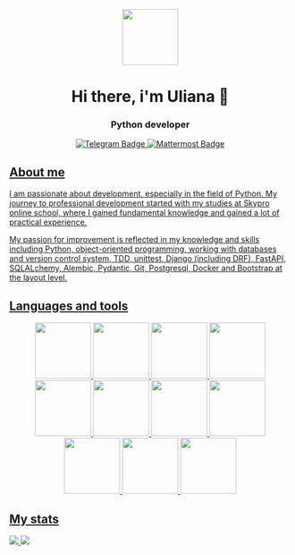 <div id="header" align="center">
  <img src="https://media.giphy.com/media/RLsfgZfNGJ3fzlMXdV/giphy.gif" width="100"/>
</div>
<h1 align="center">Hi there, i'm Uliana 👋
<h3 align="center">Python developer</h3>

<div id="badges" align="center">
  <a href="@Ulia_Sem">
    <img src="https://img.shields.io/badge/Telegram-blue?style=for-the-badge&logo=telegram&logoColor=white" alt="Telegram Badge"/>
  </a>
  <a href="@ulyana.semyonova">
    <img src="https://img.shields.io/badge/Mattermost-blue?style=for-the-badge&logo=mattermost&logoColor=white" alt="Mattermost Badge"/>
</div>

## About me
I am passionate about development, especially in the field of Python. My journey to professional development started with my studies at Skypro online school, where I gained fundamental knowledge and gained a lot of practical experience.

My passion for improvement is reflected in my knowledge and skills including Python, object-oriented programming, working with databases and version control system, TDD, unittest, Django (including DRF), FastAPI, SQLALchemy, Alembic, Pydantic, Git, Postgresql, Docker and Bootstrap at the layout level.

## Languages and tools
<div id="icons" align="center">
  <img src="https://cdn.jsdelivr.net/gh/devicons/devicon/icons/python/python-original-wordmark.svg" width=100 height=100/> 
  <img src="https://cdn.jsdelivr.net/gh/devicons/devicon/icons/postgresql/postgresql-original-wordmark.svg" width=100 height=100/>
  <img src="https://cdn.jsdelivr.net/gh/devicons/devicon/icons/git/git-original-wordmark.svg" width=100 height=100/>
  <img src="https://cdn.jsdelivr.net/gh/devicons/devicon/icons/django/django-plain.svg" width=100 height=100/>
  <img src="https://cdn.jsdelivr.net/gh/devicons/devicon/icons/docker/docker-original-wordmark.svg" width=100 height=100/>
  <img src="https://cdn.jsdelivr.net/gh/devicons/devicon/icons/pytest/pytest-original-wordmark.svg" width=100 height=100//>
  <img src="https://cdn.jsdelivr.net/gh/devicons/devicon/icons/bootstrap/bootstrap-original-wordmark.svg" width=100 height=100//>
  <img src="https://cdn.jsdelivr.net/gh/devicons/devicon/icons/redis/redis-original-wordmark.svg" width=100 height=100//>
  <img src="https://cdn.jsdelivr.net/gh/devicons/devicon/icons/pycharm/pycharm-original-wordmark.svg" width=100 height=100//>
  <img src="https://cdn.jsdelivr.net/gh/devicons/devicon/icons/sqlalchemy/sqlalchemy-original-wordmark.svg" width=100 height=100//>
  <img src="https://cdn.jsdelivr.net/gh/devicons/devicon/icons/fastapi/fastapi-original-wordmark.svg" width=100 height=100//>        
</div>

## My stats

![](http://github-profile-summary-cards.vercel.app/api/cards/profile-details?username=UlianaSem&theme=github)
![](http://github-profile-summary-cards.vercel.app/api/cards/repos-per-language?username=UlianaSem&theme=github) 
      
